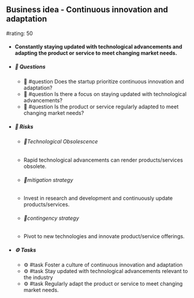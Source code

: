 ## Business idea - Continuous innovation and adaptation
#rating: 50
- #### Constantly staying updated with technological advancements and adapting the product or service to meet changing market needs.
- ##### 💭 Questions
  - 💭 #question Does the startup prioritize continuous innovation and adaptation?
  - 💭 #question Is there a focus on staying updated with technological advancements?
  - 💭 #question Is the product or service regularly adapted to meet changing market needs?
- ##### 🚨 Risks
  - ###### 🚨Technological Obsolescence
  - Rapid technological advancements can render products/services obsolete.
  - ###### 🚨mitigation strategy
  - Invest in research and development and continuously update products/services.
  - ###### 🚨contingency strategy
  - Pivot to new technologies and innovate product/service offerings.
- ##### ⚙️ Tasks
  - ⚙️ #task Foster a culture of continuous innovation and adaptation
  - ⚙️ #task  Stay updated with technological advancements relevant to the industry
  - ⚙️ #task  Regularly adapt the product or service to meet changing market needs.


